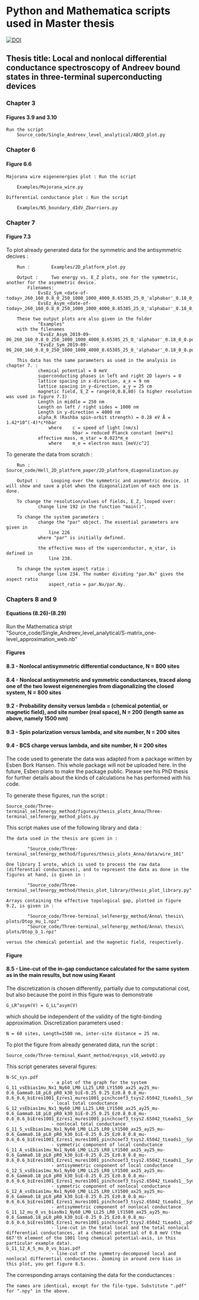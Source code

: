 # Python and Mathematica scripts used in Master thesis

[![DOI](https://zenodo.org/badge/192598166.svg)](https://zenodo.org/badge/latestdoi/192598166)

## Thesis title: Local and nonlocal differential conductance spectroscopy of Andreev bound states in three-terminal superconducting devices 

### Chapter 3

#### Figures 3.9 and 3.10

    Run the script
        Source_code/Single_Andreev_level_analytical/ABCD_plot.py

### Chapter 6

#### Figure 6.6

    Majorana wire eigenenergies plot : Run the script

        Examples/Majorana_wire.py

    Differential conductance plot : Run the script

        Examples/NS_boundary_dIdV_Zbarriers.py

### Chapter 7

#### Figure 7.3

To plot already generated data for the symmetric and the antisymmetric decives :

        Run :        Examples/2D_platform_plot.py

        Output :     Two energy vs. E_Z plots, one for the symmetric, another for the asymmetric device.
            Filenames:
                EvsEz_Sym_<date-of-today>_260_160_0.8_0_250_1000_1000_4000_8.65385_25_0_'alphabar'_0.18_0_0
                EvsEz_Asym_<date-of-today>_260_160_0.8_0_250_1000_1000_4000_8.65385_25_0_'alphabar'_0.18_0_0

        These two output plots are also given in the folder
                "Examples"
        with the filenames
                "EvsEz_Asym_2019-09-06_260_160_0.8_0_250_1000_1000_4000_8.65385_25_0_'alphabar'_0.18_0_0.pdf"
                "EvsEz_Sym_2019-09-06_260_160_0.8_0_250_1000_1000_4000_8.65385_25_0_'alphabar'_0.18_0_0.pdf"
                
        This data has the same parameters as used in the analysis in chapter 7. :
                chemical potential = 0 meV
                superconducting phases in left and right 2D layers = 0
                lattice spacing in x-direction, a_x = 9 nm
                lattice spacing in y-direction, a_y = 25 cm
                magnetic field, E_Z = range(0,0.8,80) (a higher resolution was used in figure 7.3)
                Length in middle = 250 nm
                Length on left / right sides = 1000 nm
                Length in y-direction = 4000 nm
                alpha_R (Rashba spin-orbit strength) = 0.28 eV Å = 1.42*10^(-4)*c*hbar
                    where    c = speed of light [nm/s]
                             hbar = reduced Planck constant [meV*s]
                effective mass, m_star = 0.023*m_e
                    where    m_e = electron mass [meV/c^2]

To generate the data from scratch :

        Run :         Source_code/Hell_2D_platform_paper/2D_platform_diagonalization.py
        
        Output :     Looping over the symmetric and asymmetric device, it will show and save a plot when the diagonalization of each one is done.

        To change the resolution/values of fields, E_Z, looped over:
                change line 192 in the function "main()".
        
        To change the system parameters : 
                change the "par" object. The essential parameters are given in
                    line 226
                where "par" is initially defined.
                
                the effective mass of the superconductor, m_star, is defined in 
                    line 238.

        To change the system aspect ratio : 
                change line 234. The number dividing "par.Nx" gives the aspect ratio
                    aspect_ratio = par.Nx/par.Ny.

### Chapters 8 and 9

#### Equations (8.26)-(8.29)

Run the Mathematica stript
    "Source_code/Single_Andreev_level_analytical/S-matrix_one-level_approximation_web.nb"

#### Figures

#### 8.3 - Nonlocal antisymmetric differential conductance, N = 800 sites

#### 8.4 - Nonlocal antisymmetric and symmetric conductances, traced along one of the two lowest eigenenergies from diagonalizing the closed system, N = 800 sites

#### 9.2 - Probability density versus lambda = (chemical potential, or magnetic field), and site number (real space), N = 200 (length same as above, namely 1500 nm)

#### 9.3 - Spin polarization versus lambda, and site number, N = 200 sites

#### 9.4 - BCS charge versus lambda, and site number, N = 200 sites

The code used to generate the data was adapted from a package written by Esben Bork Hansen.
This whole package will not be uploaded here. In the future, Esben plans to make the package public.
Please see his PhD thesis for further details about the kinds of calculations he has performed with his code.

To generate these figures, run the script :

    Source_code/Three-terminal_selfenergy_method/figures/thesis_plots_Anna/Three-terminal_selfenergy_method_plots.py

This script makes use of the following library and data :

    The data used in the thesis are given in : 

            "Source_code/Three-terminal_selfenergy_method/figures/thesis_plots_Anna/data/wire_101"

    One library I wrote, which is used to process the raw data (differential conductances), and to represent the data as done in the figures at hand, is given in : 

            "Source_code/Three-terminal_selfenergy_method/thesis_plot_library/thesis_plot_library.py"

    Arrays containing the effective topological gap, plotted in figure 9.2, is given in :

            "Source_code/Three-terminal_selfenergy_method/Anna\ thesis\ plots/Dtop_mu_1.npz"
            "Source_code/Three-terminal_selfenergy_method/Anna\ thesis\ plots/Dtop_b_1.npz"

    versus the chemical potential and the magnetic field, respectively.

#### Figure

#### 8.5 - Line-cut of the in-gap conductance calculated for the same system as in the main results, but now using Kwant

The discretization is chosen differently, partially due to computational cost, but also because the point in this figure was to demonstrate

    G_LR^asym(V) = G_LL^asym(V)

which should be independent of the validity of the tight-binding approximation.
Discretization parameters used :  

    N = 60 sites, Length=1500 nm, inter-site distance = 25 nm.

To plot the figure from already generated data, run the script :

    Source_code/Three-terminal_Kwant_method/expsys_v16_webv02.py

This script generates several figures:

    N-SC_sys.pdf             
                     - a plot of the graph for the system
    G_11_vsEbias1mu_Nx1_Ny60_LM0_LL25_LR0_LY1500_ax25_ay25_mu-0.6_Gamma0.18_pL0_pR0_k30_biE-0.25_0.25_Ez0.8_0.8_mu-0.6_0.6_biEres1001_Ezres1_mures1001_pinchcoef3_tsys2.65042_tLeads1__SymLogNorm.pdf
                     - local total conductance
    G_12_vsEbias1mu_Nx1_Ny60_LM0_LL25_LR0_LY1500_ax25_ay25_mu-0.6_Gamma0.18_pL0_pR0_k30_biE-0.25_0.25_Ez0.8_0.8_mu-0.6_0.6_biEres1001_Ezres1_mures1001_pinchcoef3_tsys2.65042_tLeads1__SymLogNorm.pdf
                     - nonlocal total conductance
    G_11_S_vsEbias1mu_Nx1_Ny60_LM0_LL25_LR0_LY1500_ax25_ay25_mu-0.6_Gamma0.18_pL0_pR0_k30_biE-0.25_0.25_Ez0.8_0.8_mu-0.6_0.6_biEres1001_Ezres1_mures1001_pinchcoef3_tsys2.65042_tLeads1__SymLogNorm.pdf
                     - symmetric component of local conductance
    G_11_A_vsEbias1mu_Nx1_Ny60_LM0_LL25_LR0_LY1500_ax25_ay25_mu-0.6_Gamma0.18_pL0_pR0_k30_biE-0.25_0.25_Ez0.8_0.8_mu-0.6_0.6_biEres1001_Ezres1_mures1001_pinchcoef3_tsys2.65042_tLeads1__SymLogNorm.pdf
                     - antisymmetric conponent of local conductance
    G_12_S_vsEbias1mu_Nx1_Ny60_LM0_LL25_LR0_LY1500_ax25_ay25_mu-0.6_Gamma0.18_pL0_pR0_k30_biE-0.25_0.25_Ez0.8_0.8_mu-0.6_0.6_biEres1001_Ezres1_mures1001_pinchcoef3_tsys2.65042_tLeads1__SymLogNorm.pdf
                     - symmetric component of nonlocal conductance
    G_12_A_vsEbias1mu_Nx1_Ny60_LM0_LL25_LR0_LY1500_ax25_ay25_mu-0.6_Gamma0.18_pL0_pR0_k30_biE-0.25_0.25_Ez0.8_0.8_mu-0.6_0.6_biEres1001_Ezres1_mures1001_pinchcoef3_tsys2.65042_tLeads1__SymLogNorm.pdf
                     - antisymmetric component of nonlocal conductance
    G_11_12_mu_0_vs_biasNx1_Ny60_LM0_LL25_LR0_LY1500_ax25_ay25_mu-0.6_Gamma0.18_pL0_pR0_k30_biE-0.25_0.25_Ez0.8_0.8_mu-0.6_0.6_biEres1001_Ezres1_mures1001_pinchcoef3_tsys2.65042_tLeads1_.pdf
                     - line-cut in the total local and the total nonlocal differential conductances, at a chemical potential of 0.8 meV (the 667'th element of the 1001 long chemical potential-axis, in this particular example data). 
    G_11_12_A_S_mu_0_vs_bias.pdf
                     - line-cut of the symmetry-decomposed local and nonlocal differential conductances. Zooming in around zero bias in this plot, you get figure 8.5.

The corresponding arrays containing the data for the conductances :

    The names are identical, except for the file-type. Substitute ".pdf" for ".npy" in the above.
